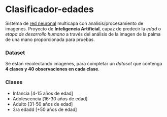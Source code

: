 # Clasificador-edades
Sistema de [red neuronal](https://www.xeridia.com/blog/redes-neuronales-artificiales-que-son-y-como-se-entrenan-parte-i) multicapa con analisis/procesamiento de imagenes.
Proyecto de **Inteligencia Artificial**, capaz de predecir la *edad* o *etapa de
desarrollo humano* a través del análisis de la imagen de la palma de una mano proporcionada para pruebas.

### Dataset
Se estan recolectando imagenes, para completar un *dataset*
que contenga **4 clases y 40 observaciones en cada clase**.

### Clases
- Infancia [4-15 años de edad]
- Adolescencia [16-30 años de edad]
- Adulto [31-50 años de edad]
- 3ra edadd [+50 años de edad]

